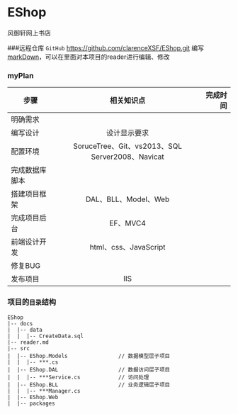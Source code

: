 # EShop
风御轩网上书店

###远程仓库 `GitHub`
<https://github.com/clarenceXSF/EShop.git>
编写[markDown](https://github.com/clarenceXSF/EShop/edit/master/README.md)，可以在里面对本项目的reader进行编辑、修改

### myPlan
|步骤   |相关知识点  |完成时间   |
|--------|:-----------:|---------:|
|明确需求|    |    |
|编写设计|设计显示要求|  |
|配置环境|SoruceTree、Git、vs2013、SQL Server2008、Navicat| |
|完成数据库脚本| | |
|搭建项目框架|DAL、BLL、Model、Web| |
|完成项目后台|EF、MVC4  | |
|前端设计开发|html、css、JavaScript | |
|修复BUG| | |
|发布项目|IIS | |


### 项目的`目录`结构
```
EShop
|-- docs
|  |-- data
|  |  |-- CreateData.sql
|-- reader.md
|-- src
|  |-- EShop.Models                // 数据模型层子项目
|  |  |-- ***.cs
|  |-- EShop.DAL                   // 数据访问层子项目
|  |  |-- ***Service.cs            // 访问处理
|  |-- EShop.BLL                   // 业务逻辑层子项目
|  |  |-- ***Manager.cs
|  |-- EShop.Web
|  |-- packages
```
